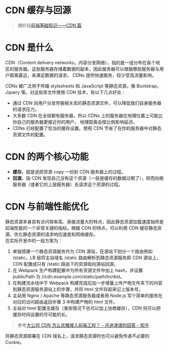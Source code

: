 # CDN 缓存与回源

> 摘抄自[前端基础知识——CDN 篇](https://zhuanlan.zhihu.com/p/51842336)

# CDN 是什么

CDN（Content delivery networks，内容分发网络），指的是一组分布在各个地区的服务器。这些服务器存储着数据的副本，因此服务器可以根据哪些服务器与用户距离最近，来满足数据的请求。 CDNs 提供快速服务，较少受高流量影响。

CDNs 被广泛用于传输 stylesheets 和 JavaScript 等静态资源，像 Bootstrap，Jquery 等。对这些库文件使用 CDN 技术，有以下几点好处：

- 通过 CDN 向用户分发传输相关库的静态资源文件，可以降低我们自身服务器的请求压力。
- 大多数 CDN 在全球都有服务器，所以 CDNs 上的服务器在地理位置上可能比你自己的服务器更接近你的用户。 地理距离会按比例影响延迟。
- CDNs 已经配置了恰当的缓存设置。使用 CDN 节省了在你的服务器中对静态资源文件的配置。

# CDN 的两个核心功能

- **缓存**。就是说把资源 copy 一份到 CDN 服务器上的过程。
- **回源**。指 CDN 发现自己没有这个资源（一般是缓存的数据过期了），转而向根服务器（或者它的上层服务器）去请求这个资源的过程。

# CDN 与前端性能优化

静态资源本身具有访问频率高、承接流量大的特点，因此静态资源加载速度始终是前端性能的一个非常关键的指标。根据 CDN 的特点，可以利用 CDN 缓存静态资源，优化静态资源的请求响应速度和网络缓存。  
在实际开发中的一般方案为：

1. 单独搭建一个静态资源服务作为 CDN 源站，在源站下划分一个路由例如 /static，LB 层将主站域名 /static 路由解析到静态资源服务即 CDN 源站上，CDN 配置成只有 /static 路由下的资源指向源站回源。
2. 在 Webpack 生产构建配置中为所有资源文件中加上 hash，并设置 publicPath 为 //cdn.example.com/static/path/to/dist。
3. 在构建流水线中于 Webpack 构建完成后加一步增量上传产物文件夹下的内容到静态资源服务源站上的步骤，并将 html 文件存起来记上版本号。
4. 主站用 Nginx / Apache 等静态资源服务器或者用 Node.js 写个简单的服务在对应的访问路由返回步骤 3 中构建产物的 html 文件。
5. 主站对 html 配置无缓存（某些情况下也可以加上协商缓存），CDN 则可以把缓存时间设置的尽可能的长。

> 参考[大公司 CDN 怎么优雅接入前端工程？ - 月迷津渡的回答 - 知乎](https://www.zhihu.com/question/320489602/answer/683562496)

将静态资源部署在 CDN 域名上，请求静态资源时也可以避免传递不必要的 Cookie。

